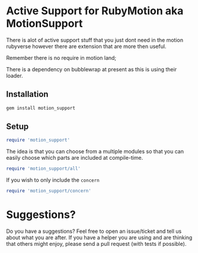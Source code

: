 # Active Support for RubyMotion aka MotionSupport

There is alot of active support stuff that you just dont need in the
motion rubyverse however there are extension that are more then useful.

Remember there is no require in motion land;

There is a dependency on bubblewrap at present as this is using their loader.

## Installation

```ruby
gem install motion_support
```

## Setup

```ruby
require 'motion_support'
```

The idea is that you can choose from a multiple modules so that you can easily choose which parts
are included at compile-time.

```ruby
require 'motion_support/all'
```

If you wish to only include the `concern`

```ruby
require 'motion_support/concern'
```

# Suggestions?

Do you have a suggestions? Feel free to open an
issue/ticket and tell us about what you are after. If you have a
helper you are using and are thinking that others might enjoy,
please send a pull request (with tests if possible).


